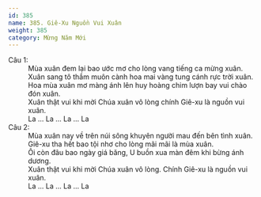 ```yaml
---
id: 385
name: 385. Giê-Xu Nguồn Vui Xuân
weight: 385
category: Mừng Năm Mới
---
```

<dl><dt>Câu 1:</dt><dd data-verse="1">Mùa xuân đem lại bao ước mơ cho lòng vang tiếng ca mừng xuân. <br/>Xuân sang tô thắm muôn cành hoa mai vàng tung cánh rực trời xuân. <br/>Hoa mùa xuân mơ màng ánh lên huy hoàng chim lượn bay vui chào đón xuân. <br/>Xuân thật vui khi mời Chúa xuân vô lòng chính Giê-xu là nguồn vui xuân. <br/>La ... La ... La ... La </dd><dt>Câu 2:</dt><dd data-verse="2">Mùa xuân nay về trên núi sông khuyên người mau đến bên tình xuân. <br/>Giê-xu tha hết bao tội nhơ cho lòng mãi mãi là mùa xuân. <br/>Ôi còn đâu bao ngày giá băng, U buồn xua màn đêm khi bừng ánh dương. <br/>Xuân thật vui khi mời Chúa xuân vô lòng. Chính Giê-xu là nguồn vui xuân. <br/>La ... La ... La ... La </dd></dl>

